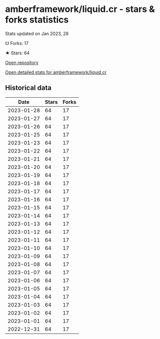 # amberframework/liquid.cr - stars & forks statistics

Stats updated on Jan 2023, 28

☋ Forks: 17

★ Stars: 64

[Open repository](https://github.com/amberframework/liquid.cr)

[Open detailed stats for amberframework/liquid.cr](https://reviewgithub.com/rep/amberframework/liquid.cr)

## Historical data
| Date | Stars | Forks |
|------|-------|-------|
| 2023-01-28 | 64 | 17 | 
| 2023-01-27 | 64 | 17 | 
| 2023-01-26 | 64 | 17 | 
| 2023-01-25 | 64 | 17 | 
| 2023-01-23 | 64 | 17 | 
| 2023-01-22 | 64 | 17 | 
| 2023-01-21 | 64 | 17 | 
| 2023-01-20 | 64 | 17 | 
| 2023-01-19 | 64 | 17 | 
| 2023-01-18 | 64 | 17 | 
| 2023-01-17 | 64 | 17 | 
| 2023-01-16 | 64 | 17 | 
| 2023-01-15 | 64 | 17 | 
| 2023-01-14 | 64 | 17 | 
| 2023-01-13 | 64 | 17 | 
| 2023-01-12 | 64 | 17 | 
| 2023-01-11 | 64 | 17 | 
| 2023-01-10 | 64 | 17 | 
| 2023-01-09 | 64 | 17 | 
| 2023-01-08 | 64 | 17 | 
| 2023-01-07 | 64 | 17 | 
| 2023-01-06 | 64 | 17 | 
| 2023-01-05 | 64 | 17 | 
| 2023-01-04 | 64 | 17 | 
| 2023-01-03 | 64 | 17 | 
| 2023-01-02 | 64 | 17 | 
| 2023-01-01 | 64 | 17 | 
| 2022-12-31 | 64 | 17 | 

